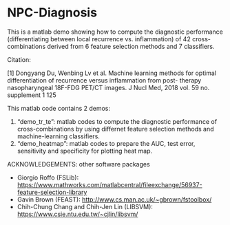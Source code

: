 # NPC-Diagnosis
This is a matlab demo showing how to compute the diagnostic performance (differentiating between local recurrence vs. inflammation) of 42 cross-combinations derived from 6 feature selection methods and 7 classifiers.

Citation:

[1] Dongyang Du, Wenbing Lv et al. Machine learning methods for optimal differentiation of recurrence versus inflammation from post- therapy nasopharyngeal 18F-FDG PET/CT images. J Nucl Med, 2018 vol. 59 no. supplement 1 125

This matlab code contains 2 demos:
1.	“demo_tr_te”: matlab codes to compute the diagnostic performance of cross-combinations by using differnet feature selection methods        and machine-learning classifiers.
2.	“demo_heatmap”: matlab codes to prepare the AUC, test error, sensitivity and specificity for plotting heat map.

ACKNOWLEDGEMENTS: other software packages
-	Giorgio Roffo (FSLib): <https://www.mathworks.com/matlabcentral/fileexchange/56937-feature-selection-library>
-	Gavin Brown (FEAST): <http://www.cs.man.ac.uk/~gbrown/fstoolbox/>
-	Chih-Chung Chang and Chih-Jen Lin (LIBSVM): <https://www.csie.ntu.edu.tw/~cjlin/libsvm/>
